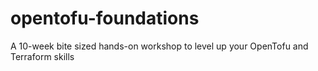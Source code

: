 # opentofu-foundations
A 10-week bite sized hands-on workshop to level up your OpenTofu and Terraform skills
